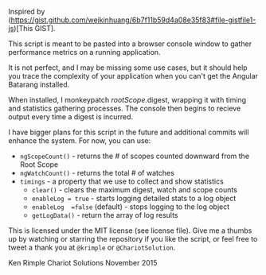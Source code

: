 Inspired by
(https://gist.github.com/weikinhuang/6b7f11b59d4a08e35f83#file-gistfile1-js)[This
GIST].

This script is meant to be pasted into a browser console window to
gather performance metrics on a running application.

It is not perfect, and I may be missing some use cases, but it should
help you trace the complexity of your application when you can't get the
Angular Batarang installed.

When installed, I monkeypatch $rootScope.$digest, wrapping it with
timing and statistics gathering processes. The console then begins to
recieve output every time a digest is incurred.

I have bigger plans for this script in the future and additional commits
will enhance the system. For now, you can use:

- `ngScopeCount()` - returns the # of scopes counted downward from the
  Root Scope
- `ngWatchCount()` - returns the total # of watches
- `timings` - a property that we use to collect and show statistics
  * `clear()` - clears the maximum digest, watch and scope counts
  * `enableLog = true` - starts logging detailed stats to a log object
  * `enableLog  =false` (default) - stops logging to the log object
  * `getLogData()` - return the array of log results

This is licensed under the MIT license (see license file). Give me a
thumbs up by watching or starring the repository if you like the script,
or feel free to tweet a thank you at `@krimple` or `@ChariotSolution`.

Ken Rimple
Chariot Solutions
November 2015

